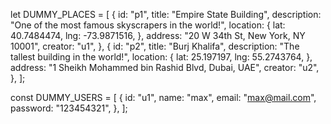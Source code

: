 <!--  Dummy data for development purposes -->

let DUMMY_PLACES = [
{
id: "p1",
title: "Empire State Building",
description: "One of the most famous skyscrapers in the world!",
location: {
lat: 40.7484474,
lng: -73.9871516,
},
address: "20 W 34th St, New York, NY 10001",
creator: "u1",
},
{
id: "p2",
title: "Burj Khalifa",
description: "The tallest building in the world!",
location: {
lat: 25.197197,
lng: 55.2743764,
},
address: "1 Sheikh Mohammed bin Rashid Blvd, Dubai, UAE",
creator: "u2",
},
];

<!-- Dummy data for development purposes -->

const DUMMY_USERS = [
{
id: "u1",
name: "max",
email: "max@mail.com",
password: "123454321",
},
];
